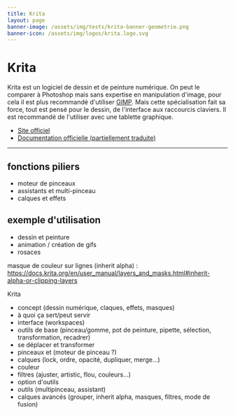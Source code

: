 ```yaml
---
title: Krita
layout: page
banner-image: /assets/img/tests/krita-banner-geometrie.png
banner-icon: /assets/img/logos/krita.logo.svg
---
```


# Krita

Krita est un logiciel de dessin et de peinture numérique. On peut le comparer à Photoshop mais sans expertise en manipulation d'image, pour cela il est plus recommandé d'utiliser [GIMP](). Mais cette spécialisation fait sa force, tout est pensé pour le dessin, de l'interface aux raccourcis claviers. Il est recommandé de l'utiliser avec une tablette graphique.

- [Site officiel](https://krita.org/fr/)
- [Documentation officielle (partiellement traduite)](https://docs.krita.org/fr/)

---

## fonctions piliers
- moteur de pinceaux
- assistants et multi-pinceau
- calques et effets

## exemple d'utilisation
- dessin et peinture
- animation / création de gifs
- rosaces


masque de couleur sur lignes (inherit alpha) : https://docs.krita.org/en/user_manual/layers_and_masks.html#inherit-alpha-or-clipping-layers

Krita
- concept (dessin numérique, claques, effets, masques)
- à quoi ça sert/peut servir
- interface (workspaces)
- outils de base (pinceau/gomme, pot de peinture, pipette, sélection, transformation, recadrer)
- se déplacer et transformer
- pinceaux et (moteur de pinceau ?)
- calques (lock, ordre, opacité, dupliquer, merge...)
- couleur
- filtres (ajuster, artistic, flou, couleurs...)
- option d'outils
- outils (multipinceau, assistant)
- calques avancés (grouper, inherit alpha, masques, filtres, mode de fusion)
